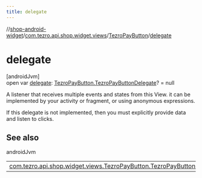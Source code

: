 ```yaml
---
title: delegate
---
```

//[shop-android-widget](../../../index.html)/[com.tezro.api.shop.widget.views](../index.html)/[TezroPayButton](index.html)/[delegate](delegate.html)



# delegate



[androidJvm]\
open var [delegate](delegate.html): [TezroPayButton.TezroPayButtonDelegate](-tezro-pay-button-delegate/index.html)? = null



A listener that receives multiple events and states from this View. it can be implemented by your activity or fragment, or using anonymous expressions.



If this delegate is not implemented, then you must explicitly provide data and listen to clicks.



## See also


androidJvm

| | |
|---|---|
| [com.tezro.api.shop.widget.views.TezroPayButton.TezroPayButtonDelegate](-tezro-pay-button-delegate/on-request-order-init.html) |  |




